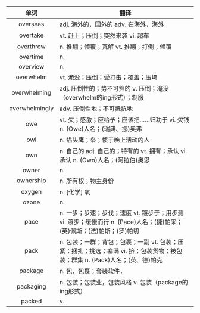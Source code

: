 |单词|翻译  |
|:--:|--| 
|	overseas  		|		adj. 海外的，国外的 adv. 在海外，海外	|		
|	overtake  		|		vt. 赶上；压倒；突然来袭 vi. 超车	|		
|	overthrow  		|		n. 推翻；倾覆；瓦解 vt. 推翻；打倒；倾覆	|		
|	overtime  		|		n. 	|		
|	overview  		|		n. 	|		
|	overwhelm  		|		vt. 淹没；压倒；受打击；覆盖；压垮	|		
|	overwhelming  		|		adj. 压倒性的；势不可挡的 v. 压倒；淹没（overwhelm的ing形式）；制服	|		
|	overwhelmingly  		|		adv. 压倒性地；不可抵抗地	|		
|	owe  		|		vt. 欠；感激；应给予；应该把……归功于 vi. 欠钱 n. (Owe)人名；(瑞典、挪)奥弗	|		
|	owl  		|		n. 猫头鹰；枭；惯于晚上活动的人	|		
|	own  		|		n. 自己的 adj. 自己的；特有的 vt. 拥有；承认 vi. 承认 n. (Own)人名；(阿拉伯)奥恩	|		
|	owner  		|		n. 	|		
|	ownership  		|		n. 所有权；物主身份	|		
|	oxygen  		|		n. [化学] 氧	|		
|	ozone  		|		n. 	|		
|	pace  		|		n. 一步；步速；步伐；速度 vt. 踱步于；用步测 vi. 踱步；缓慢而行 n. (Pace)人名；(捷)帕采；(英)佩斯；(法)帕斯；(罗)帕切	|		
|	pack  		|		n. 包装；一群；背包；包裹；一副 vt. 包装；压紧；捆扎；挑选；塞满 vi. 挤；包装货物；被包装；群集 n. (Pack)人名；(英、德)帕克	|		
|	package  		|		n. 包，包裹；套装软件，	|		
|	packaging  		|		n. 包装；包装业，包装风格 v. 包装（package的ing形式）	|		
|	packed  		|		v. 	|		
